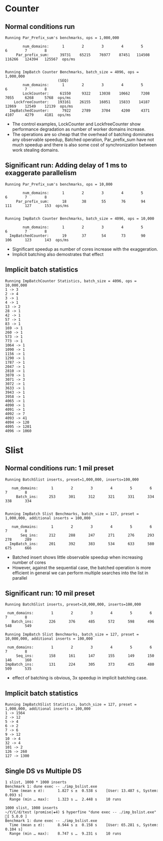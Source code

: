 # Counter
## Normal conditions run
```
Running Par_Prefix_sum's benchmarks, ops = 1,000,000

        num_domains:      1        2        3        4        5        6        7        8   
     Par_prefix_sum:     39731    65215    76977    87451   114508   116266   124394   125567  ops/ms


Running ImpBatch Counter Benchmarks, batch_size = 4096, ops = 1,000,000
                        (SEQ)
        num_domains:      1        2        3        4        5        6        7        8   
        LockCounter:     61550     9322    13038    10662     7208     7055     6268     5768  ops/ms
    LockfreeCounter:    193161    26155    16051    15833    14187    12869    12549    12139  ops/ms
  ImpBatchedCounter:      7922     2789     3704     4200     4371     4107     4279     4181  ops/ms
```
- The control examples, LockCounter and LockfreeCounter show performance degradation as number of worker domains increase.
- The operations are so cheap that the overhead of batching dominates any observable speedup, Batched operation, Par_prefix_sum have not much speedup and there is also some cost of synchronization between work stealing domains.
## Significant run: Adding delay of 1 ms to exaggerate parallelism
```
Running Par_Prefix_sum's benchmarks, ops = 10,000

        num_domains:      1        2        3        4        5        6        7        8   
     Par_prefix_sum:      18       38       55       76       94      111      127      153  ops/ms


Running ImpBatch Counter Benchmarks, batch_size = 4096, ops = 10,000

        num_domains:      1        2        3        4        5        6        7        8   
  ImpBatchedCounter:      19       37       54       73       90      106      123      143  ops/ms
```
- Significant speedup as number of cores increase with the exaggeration.
- Implicit batching also demostrates that effect

## Implicit batch statistics
```
Running ImpBatchCounter Statistics, batch_size = 4096, ops = 10,000,000
1 -> 3
2 -> 4
3 -> 1
4 -> 1
13 -> 2
28 -> 1
42 -> 1
57 -> 1
83 -> 1
169 -> 1
260 -> 1
573 -> 1
773 -> 1
1064 -> 1
1090 -> 1
1156 -> 1
1290 -> 1
1787 -> 1
2047 -> 1
2810 -> 1
3070 -> 1
3071 -> 3
3072 -> 1
3633 -> 1
3943 -> 1
3958 -> 1
4065 -> 1
4090 -> 1
4091 -> 1
4092 -> 7
4093 -> 41
4094 -> 120
4095 -> 1201
4096 -> 1060
```

# Slist
## Normal conditions run: 1 mil preset
```
Running BatchSlist inserts, preset=1,000,000, inserts=100,000

   num_domains:      1        2        3        4        5        6        7        8   
     Batch_ins:     253      301      312      321      331      334      338      334


Running ImpBatch Slist Benchmarks, batch_size = 127, preset = 1,000,000, additional inserts = 100,000

   num_domains:      1        2        3        4        5        6        7        8   
       Seq_ins:     212      288      247      271      276      293      278      289
  ImpBatch_ins:     201      392      383      534      633      580      675      666
```
- Batched insert shows little observable speedup when increasing number of cores 
- However, against the sequential case, the batched operation is more efficient in general we can perform multiple searches into the list in parallel

## Significant run: 10 mil preset
```
Running BatchSlist inserts, preset=10,000,000, inserts=100,000

 num_domains:        1        2        3        4        5        6        7        8   
   Batch_ins:       226      376      485      572      598      496      548      549

Running ImpBatch Slist Benchmarks, batch_size = 127, preset = 10,000,000, additional inserts = 100,000

 num_domains:        1        2        3        4        5        6        7        8   
     Seq_ins:       158      161      147      155      149      150      146      160
ImpBatch_ins:       131      224      305      373      435      480      509      535
```
- effect of batching is obvious, 3x speedup in implicit batching case.

## Implicit batch statistics
```
Running ImpBatchSlist Statistics, batch_size = 127, preset = 1,000,000, additional inserts = 100,000
1 -> 1564
2 -> 12
5 -> 4
6 -> 2
7 -> 6
9 -> 12
10 -> 4
32 -> 4
101 -> 2
126 -> 260
127 -> 1300
```

## Single DS vs Multiple DS
```
1 slist, 1000 * 1000 inserts
Benchmark 1: dune exec -- ./imp_bslist.exe
  Time (mean ± σ):      1.827 s ±  0.538 s    [User: 13.487 s, System: 0.093 s]
  Range (min … max):    1.323 s …  2.448 s    10 runs
 
1000 slist, 1000 inserts
~/Y/C/d/test (promise|✚4) $ hyperfine "dune exec -- ./imp_bslist.exe"                                                                                                                                                              🐪[ 5.0.0 ]
Benchmark 1: dune exec -- ./imp_bslist.exe
  Time (mean ± σ):      8.944 s ±  0.158 s    [User: 65.281 s, System: 0.104 s]
  Range (min … max):    8.747 s …  9.231 s    10 runs

```